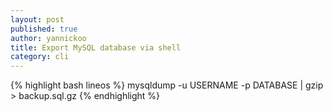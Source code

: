 ```yaml
---
layout: post
published: true
author: yannickoo
title: Export MySQL database via shell
category: cli
---
```


{% highlight bash lineos %}
mysqldump -u USERNAME -p DATABASE | gzip > backup.sql.gz
{% endhighlight %}
